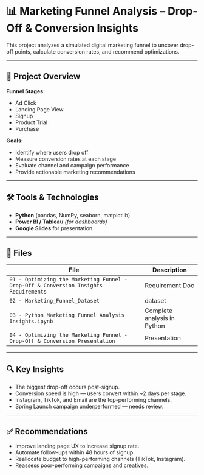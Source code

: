 # 📊 Marketing Funnel Analysis – Drop-Off & Conversion Insights

This project analyzes a simulated digital marketing funnel to uncover drop-off points, calculate conversion rates, and recommend optimizations.

---

## 🚀 Project Overview

**Funnel Stages:**
- Ad Click
- Landing Page View
- Signup
- Product Trial
- Purchase

**Goals:**
- Identify where users drop off
- Measure conversion rates at each stage
- Evaluate channel and campaign performance
- Provide actionable marketing recommendations

---

## 🛠 Tools & Technologies

- **Python** (pandas, NumPy, seaborn, matplotlib)
- **Power BI / Tableau** *(for dashboards)*
- **Google Slides** for presentation

---

## 📁 Files

| File | Description |
|------|-------------|
| `01 - Optimizing the Marketing Funnel - Drop-Off & Conversion Insights Requirements` | Requirement Doc |
| `02 - Marketing_Funnel_Dataset` | dataset |
| `03 - Python Marketing Funnel Analysis Insights.ipynb` | Complete analysis in Python |
| `04 - Optimizing the Marketing Funnel - Drop-Off & Conversion Presentation` | Presentation |


---

## 🔍 Key Insights

- The biggest drop-off occurs post-signup.
- Conversion speed is high — users convert within ~2 days per stage.
- Instagram, TikTok, and Email are the top-performing channels.
- Spring Launch campaign underperformed — needs review.

---

## ✅ Recommendations

- Improve landing page UX to increase signup rate.
- Automate follow-ups within 48 hours of signup.
- Reallocate budget to high-performing channels (TikTok, Instagram).
- Reassess poor-performing campaigns and creatives.
